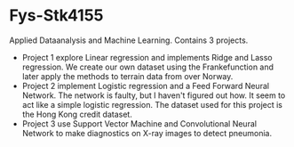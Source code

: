 # Fys-Stk4155
Applied Dataanalysis and Machine Learning.
Contains 3 projects. 
* Project 1 explore Linear regression and implements Ridge and Lasso regression. We create our own dataset using the Frankefunction and later apply the methods to terrain data from over Norway.
* Project 2 implement Logistic regression and a Feed Forward Neural Network. The network is faulty, but I haven't figured out how. It seem to act like a simple logistic regression. The dataset used for this project is the Hong Kong credit dataset.
* Project 3 use Support Vector Machine and Convolutional Neural Network to make diagnostics on X-ray images to detect pneumonia.
